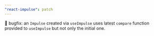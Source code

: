 ```yaml
---
"react-impulse": patch
---
```


🐛 bugfix: an `Impulse` created via `useImpulse` uses latest `compare` function provided to `useImpulse` but not only the initial one.

